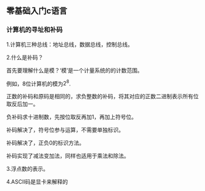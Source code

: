 ##                         零基础入门c语言

### 计算机的寻址和补码

1.计算机三种总线：地址总线，数据总线，控制总线。

2.什么是补码？

首先要理解什么是模？‘模’是一个计量系统的的计数范围。

例如，8位计算机的模为$2^8$.

正数的补码和原码是相同的，求负整数的补码，将其对应的正数二进制表示所有位取反后加一。

负补码求十进制数，先按位取反再加1，再加上符号位。

补码解决了，符号位参与运算，不需要单独标识。

补码解决了，正负0的标识方法。

补码实现了减法变加法，同样也适用于乘法和除法。

3.浮点数的表示。

4.ASCII码是显卡来解释的









